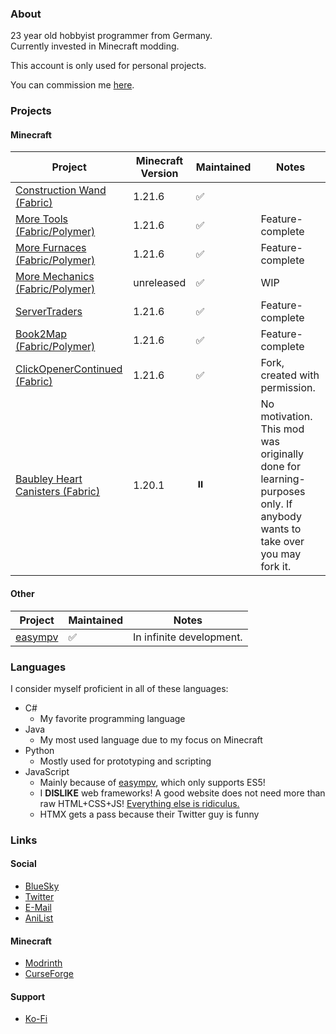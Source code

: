### About
23 year old hobbyist programmer from Germany.  
Currently invested in Minecraft modding.
  
This account is only used for personal projects.  

You can commission me [here](https://smto.dev/commission).

### Projects
#### Minecraft
|Project|Minecraft Version|Maintained|Notes|
|-|-|-|-|
|[Construction Wand (Fabric)](https://github.com/JongWasTaken/ConstructionWand-Fabric)|1.21.6|✅||
|[More Tools (Fabric/Polymer)](https://github.com/JongWasTaken/moretools)|1.21.6|✅|Feature-complete|
|[More Furnaces (Fabric/Polymer)](https://github.com/JongWasTaken/morefurnaces)|1.21.6|✅|Feature-complete|
|[More Mechanics (Fabric/Polymer)](https://github.com/JongWasTaken/moremechanics)|unreleased|✅|WIP|
|[ServerTraders](https://github.com/JongWasTaken/servertraders)|1.21.6|✅|Feature-complete|
|[Book2Map (Fabric/Polymer)](https://github.com/JongWasTaken/book2map)|1.21.6|✅|Feature-complete|
|[ClickOpenerContinued (Fabric)](https://github.com/JongWasTaken/clickopener)|1.21.6|✅|Fork, created with permission.|
|[Baubley Heart Canisters (Fabric)](https://github.com/JongWasTaken/Baubley-Heart-Canisters-Fabric)|1.20.1|⏸️|No motivation. This mod was originally done for learning-purposes only. If anybody wants to take over you may fork it.|

#### Other
|Project|Maintained|Notes|
|-|-|-|
|[easympv](https://github.com/JongWasTaken/easympv)|✅|In infinite development.|

### Languages
I consider myself proficient in all of these languages:
- C#
  - My favorite programming language
- Java
  - My most used language due to my focus on Minecraft
- Python
  - Mostly used for prototyping and scripting
- JavaScript
  - Mainly because of [easympv](https://github.com/JongWasTaken/easympv), which only supports ES5!
  - I **DISLIKE** web frameworks! A good website does not need more than raw HTML+CSS+JS! [Everything else is ridiculus.](https://motherfuckingwebsite.com/)
  - HTMX gets a pass because their Twitter guy is funny
### Links
#### Social
- [BlueSky](https://bsky.app/profile/jong.smto.dev)
- [Twitter](https://x.com/jongwastaken)
- [E-Mail](mailto:contact@smto.dev)
- [AniList](https://anilist.co/user/JongWasTaken/)
#### Minecraft
- [Modrinth](https://modrinth.com/user/Jong)
- [CurseForge](https://www.curseforge.com/members/jongwastaken/projects)
#### Support
- [Ko-Fi](https://ko-fi.com/jongwastaken)
